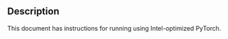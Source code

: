 <!-- 10. Description -->
## Description

This document has instructions for running <model name> <mode> using
Intel-optimized PyTorch.

